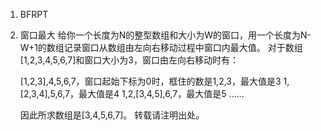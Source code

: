 1. BFRPT
2. 窗口最大
   给你一个长度为N的整型数组和大小为W的窗口，用一个长度为N-W+1的数组记录窗口从数组由左向右移动过程中窗口内最大值。
    对于数组[1,2,3,4,5,6,7]和窗口大小为3，窗口由左向右移动时有：
    
    [1,2,3],4,5,6,7，窗口起始下标为0时，框住的数是1,2,3，最大值是3
    1,[2,3,4],5,6,7，最大值是4
    1,2,[3,4,5],6,7，最大值是5
    ……
    
    因此所求数组是[3,4,5,6,7]。
   转载请注明出处。